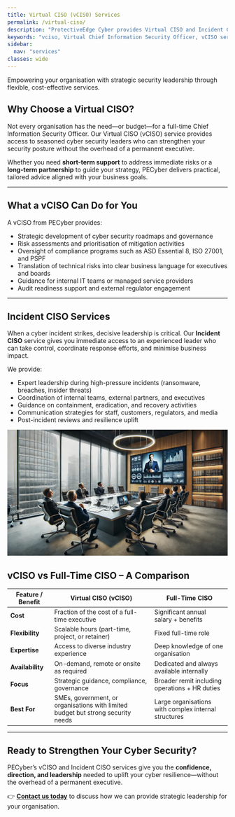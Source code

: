 ```yaml
---
title: Virtual CISO (vCISO) Services
permalink: /virtual-ciso/
description: "ProtectiveEdge Cyber provides Virtual CISO and Incident CISO services, delivering strategic security leadership, governance, and incident management expertise for SMEs and government."
keywords: "vciso, Virtual Chief Information Security Officer, vCISO services Australia, Outsourced CISO, CISO as a Service, Fractional CISO, Interim CISO, Cybersecurity leadership, Information security strategy, Security risk management, Cybersecurity governance, Security program management, Cyber resilience planning, Compliance consulting Essential 8, Compliance consulting ISO 27001, Compliance consulting NIST CSF, Security maturity assessment, Incident response leadership, Cyber incident commander, Incident management support, Data breach response, Emergency CISO, Crisis management cybersecurity, Incident recovery planning, Business continuity, Disaster recovery, Cybersecurity monitoring, 24/7 threat monitoring, Continuous security oversight, Security operations oversight, Real-time incident detection, Eyes on glass monitoring, Watchful eye on threats, Proactive cyber vigilance, Human-in-the-loop security, Australian cybersecurity consultant, Canberra cyber security services, ACT cybersecurity, SME cybersecurity support, Government cybersecurity consulting, ProtectiveEdge Cyber"
sidebar:
  nav: "services"
classes: wide
---
```


Empowering your organisation with strategic security leadership through flexible, cost-effective services.

## Why Choose a Virtual CISO?
Not every organisation has the need—or budget—for a full-time Chief Information Security Officer. Our Virtual CISO (vCISO) service provides access to seasoned cyber security leaders who can strengthen your security posture without the overhead of a permanent executive.

Whether you need **short-term support** to address immediate risks or a **long-term partnership** to guide your strategy, PECyber delivers practical, tailored advice aligned with your business goals.

---

## What a vCISO Can Do for You
A vCISO from PECyber provides:

- Strategic development of cyber security roadmaps and governance  
- Risk assessments and prioritisation of mitigation activities  
- Oversight of compliance programs such as ASD Essential 8, ISO 27001, and PSPF  
- Translation of technical risks into clear business language for executives and boards  
- Guidance for internal IT teams or managed service providers  
- Audit readiness support and external regulator engagement  

---

## Incident CISO Services
When a cyber incident strikes, decisive leadership is critical. Our **Incident CISO** service gives you immediate access to an experienced leader who can take control, coordinate response efforts, and minimise business impact.

We provide:

- Expert leadership during high-pressure incidents (ransomware, breaches, insider threats)  
- Coordination of internal teams, external partners, and executives  
- Guidance on containment, eradication, and recovery activities  
- Communication strategies for staff, customers, regulators, and media  
- Post-incident reviews and resilience uplift  


![vCISO](/assets/vciso.jpeg "Virtual CISO")

## vCISO vs Full-Time CISO – A Comparison

| Feature / Benefit   | Virtual CISO (vCISO)                             | Full-Time CISO                               |
|---------------------|--------------------------------------------------|----------------------------------------------|
| **Cost**            | Fraction of the cost of a full-time executive    | Significant annual salary + benefits          |
| **Flexibility**     | Scalable hours (part-time, project, or retainer) | Fixed full-time role                          |
| **Expertise**       | Access to diverse industry experience            | Deep knowledge of one organisation            |
| **Availability**    | On-demand, remote or onsite as required          | Dedicated and always available internally     |
| **Focus**           | Strategic guidance, compliance, governance       | Broader remit including operations + HR duties|
| **Best For**        | SMEs, government, or organisations with limited budget but strong security needs | Large organisations with complex internal structures |

---

## Ready to Strengthen Your Cyber Security?
PECyber’s vCISO and Incident CISO services give you the **confidence, direction, and leadership** needed to uplift your cyber resilience—without the overhead of a permanent executive.

👉 [**Contact us today**](/contact/) to discuss how we can provide strategic leadership for your organisation.
